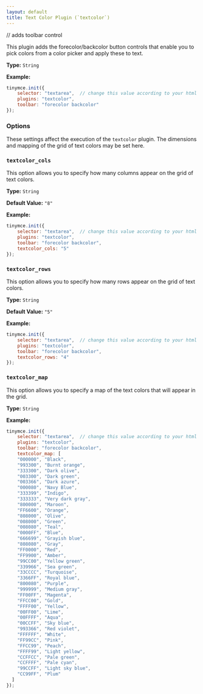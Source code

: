 ```yaml
---
layout: default
title: Text Color Plugin (`textcolor`)
---
```



// adds toolbar control

This plugin adds the forecolor/backcolor button controls that enable you to pick colors from a color picker and apply these to text.

**Type:** `String`

**Example:**

```js
tinymce.init({
    selector: "textarea",  // change this value according to your html
    plugins: "textcolor",
    toolbar: "forecolor backcolor"
});
```

### Options

These settings affect the execution of the `textcolor` plugin. The dimensions and mapping of the grid of text colors may be set here.

### `textcolor_cols`

This option allows you to specify how many columns appear on the grid of text colors.

**Type:** `String`

**Default Value:** `"8"`

**Example:**

```js
tinymce.init({
    selector: "textarea",  // change this value according to your html
    plugins: "textcolor",
    toolbar: "forecolor backcolor",
    textcolor_cols: "5"
});
```

### `textcolor_rows`

This option allows you to specify how many rows appear on the grid of text colors.

**Type:** `String`

**Default Value:** `"5"`

**Example:**

```js
tinymce.init({
    selector: "textarea",  // change this value according to your html
    plugins: "textcolor",
    toolbar: "forecolor backcolor",
    textcolor_rows: "4"
});
```

### `textcolor_map`

This option allows you to specify a map of the text colors that will appear in the grid.

**Type:** `String`

**Example:**

```js
tinymce.init({
    selector: "textarea",  // change this value according to your html
    plugins: "textcolor",
    toolbar: "forecolor backcolor",
    textcolor_map: [
    "000000", "Black",
    "993300", "Burnt orange",
    "333300", "Dark olive",
    "003300", "Dark green",
    "003366", "Dark azure",
    "000080", "Navy Blue",
    "333399", "Indigo",
    "333333", "Very dark gray",
    "800000", "Maroon",
    "FF6600", "Orange",
    "808000", "Olive",
    "008000", "Green",
    "008080", "Teal",
    "0000FF", "Blue",
    "666699", "Grayish blue",
    "808080", "Gray",
    "FF0000", "Red",
    "FF9900", "Amber",
    "99CC00", "Yellow green",
    "339966", "Sea green",
    "33CCCC", "Turquoise",
    "3366FF", "Royal blue",
    "800080", "Purple",
    "999999", "Medium gray",
    "FF00FF", "Magenta",
    "FFCC00", "Gold",
    "FFFF00", "Yellow",
    "00FF00", "Lime",
    "00FFFF", "Aqua",
    "00CCFF", "Sky blue",
    "993366", "Red violet",
    "FFFFFF", "White",
    "FF99CC", "Pink",
    "FFCC99", "Peach",
    "FFFF99", "Light yellow",
    "CCFFCC", "Pale green",
    "CCFFFF", "Pale cyan",
    "99CCFF", "Light sky blue",
    "CC99FF", "Plum"
  ]
});
```

